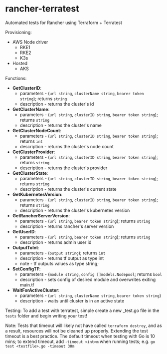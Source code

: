 # rancher-terratest

Automated tests for Rancher using Terraform + Terratest

Provisioning:
- AWS Node driver
  - RKE1
  - RKE2
  - K3s
- Hosted
  - AKS


Functions:
- **GetClusterID**: 
  - parameters - (`url string`, `clusterName string`, `bearer token string`); returns `string`
  - description - returns the cluster's id
- **GetClusterName**:
  - parameters - (`url string`, `clusterID string`, `bearer token string`); returns `string`
  - description - returns the cluster's name
- **GetClusterNodeCount**:
  - parameters - (`url string`, `clusterID string`, `bearer token string`); returns `int`
  - description - returns the cluster's node count
- **GetClusterProvider**:
  - parameters - (`url string`, `clusterID string`, `bearer token string`); returns `string`
  - description - returns the cluster's provider
- **GetClusterState**:
  - parameters - (`url string`, `clusterID string`, `bearer token string`); returns `string`
  - description - returns the cluster's current state
- **GetKubernetesVersion**:
  - parameters - (`url string`, `clusterID string`, `bearer token string`); returns `string`
  - description - returns the cluster's kubernetes version
- **GetRancherServerVersion**:
  - parameters - (`url string`, `bearer token string`); returns `string`
  - description - returns rancher's server version
- **GetUserID**:
  - parameters - (`url string`, `bearer token string`); returns `string`
  - description - returns admin user id
- **OutputToInt**:
  - parameters - (`output string`); returns `int`
  - description - returns tf output as type int
  - note - tf outputs values as type string;
- **SetConfigTF**: 
  - parameters - (`module string`, `config []models.Nodepool`; returns `bool`
  - description - sets config of desired module and overwrites exiting main.tf
- **WaitForActiveCluster**:
  - parameters - (`url string`, `clusterName string`, `bearer token string`)
  - description - waits until cluster is in an active state

Testing:
To add a test with terratest, simple create a new _test.go file in the `tests` folder and begin writing your test!

Note: Tests that timeout will likely not have called `terraform destroy`, and as a result, resources will not be cleaned up properly. Extending the test timeout is a best practice. The default timeout when testing with Go is 10 mins; to extend timeout, add `-timeout <int>m` when running tests; e.g. `go test <testfile>.go -timeout 30m`

